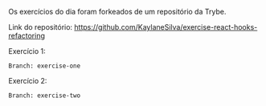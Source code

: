 Os exercícios do dia foram forkeados de um repositório da Trybe.

Link do repositório: https://github.com/KaylaneSilva/exercise-react-hooks-refactoring

Exercício 1:

```
Branch: exercise-one
```

Exercício 2:

```
Branch: exercise-two
```
